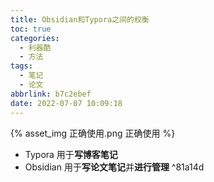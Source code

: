 ```yaml
---
title: Obsidian和Typora之间的权衡
toc: true
categories:
  - 利器酷
  - 方法
tags:
  - 笔记
  - 论文
abbrlink: b7c2ebef
date: 2022-07-07 10:09:18
---
```



{% asset_img 正确使用.png 正确使用 %}

- Typora 用于**写博客笔记**
- Obsidian 用于**写论文笔记**并**进行管理** ^81a14d
